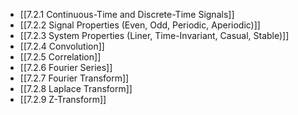 

- [[7.2.1 Continuous-Time and Discrete-Time Signals]]
- [[7.2.2 Signal Properties (Even, Odd, Periodic, Aperiodic)]]
- [[7.2.3 System Properties (Liner, Time-Invariant, Casual, Stable)]]
- [[7.2.4 Convolution]]
- [[7.2.5 Correlation]]
- [[7.2.6 Fourier Series]]
- [[7.2.7 Fourier Transform]]
- [[7.2.8 Laplace Transform]]
- [[7.2.9 Z-Transform]]
